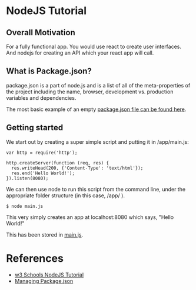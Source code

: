# NodeJS Tutorial

## Overall Motivation

For a fully functional app. You would use react to create user interfaces. And nodejs for creating an API which your react app will call.

## What is Package.json?

package.json is a part of node.js and is a list of all of the meta-properties of the project including the name, browser, development vs. production variables and dependencies.

The most basic example of an empty [package.json file can be found here](/notes/empty_package.json).

## Getting started

We start out by creating a super simple script and putting it in /app/main.js:

```
var http = require('http');

http.createServer(function (req, res) {
  res.writeHead(200, {'Content-Type': 'text/html'});
  res.end('Hello World!');
}).listen(8080);
```
We can then use node to run this script from the command line, under the appropriate folder structure (in this case, /app/ ).

```
$ node main.js
```
This very simply creates an app at localhost:8080 which says, "Hello World!"

This has been stored in [main.js](/notes/main.js).




# References

* [w3 Schools NodeJS Tutorial](https://www.w3schools.com/nodejs/)
* [Managing Package.json](https://krishankantsinghal.medium.com/package-json-understanding-it-for-your-nodejs-reactjs-angularjs-or-any-javascript-app-which-use-5a18de90d33)
